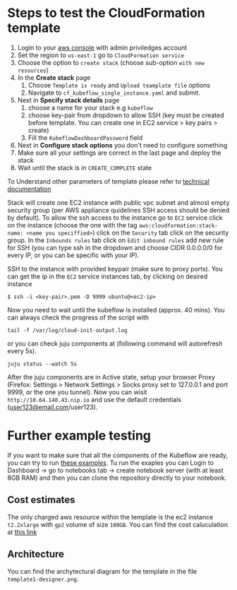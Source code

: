 # Steps to test the CloudFormation template
1. Login to your [aws console](https://aws.amazon.com/console/) with admin priviledges account
3. Set the region to `us-east-1` go to `CloudFormation service`
4. Choose the option to `create stack` (choose sub-option `with new resources`)
5. In the **Create stack** page
    1. Choose `Template is ready` and `Upload teamplate file` options
    2. Navigate to `cf_kubeflow_single_instance.yaml` and submit.
8. Next in **Specify stack details** page
    1. choose a name for your stack e.g `kubeflow`
    2. choose key-pair from dropdown to allow SSH (key must be created before template. You can create one in EC2 service > key pairs > create)
    3. Fill the `KubeflowDashboardPassword` field
9. Next in **Configure stack options** you don't need to configure something
10. Make sure all your settings are correct in the last page and deploy the stack
11. Wait until the stack is in `CREATE_COMPLETE` state

To Understand other parameters of template please refer to [technical documentation](#)

Stack will create one EC2 instance with public vpc subnet and almost empty security group (per AWS appliance quidelines SSH access should be denied by default). To allow the ssh access to the instance go to `EC2` service click on the instance (choose the one with the tag `aws:cloudformation:stack-name: <name you speciffied>`) click on the `Security` tab click on the security group. In the `Inbounds rules` tab click on `Edit inbound rules` add new rule for SSH (you can type ssh in the dropdown and choose CIDR 0.0.0.0/0 for every IP, or you can be specific with your IP). 

SSH to the instance with provided keypair (make sure to proxy ports). You can get the ip in the `EC2` service instances tab, by clicking on desired instance

```
$ ssh -i <key-pair>.pem -D 9999 ubuntu@<ec2-ip> 
```

Now you need to wait until the kubeflow is installed (approx. 40 mins). You can always check the progress of the script with 
```
tail -f /var/log/cloud-init-output.log 
```

or you can check juju components at (following command will autorefresh every 5s).

```
juju status --watch 5s
```

After the juju components are in Active state, setup your browser Proxy (Firefox: Settings > Network  Settings > Socks proxy set to 127.0.0.1 and port 9999, or the one you tunnel). Now you can wisit `http://10.64.140.43.nip.io` and use the default credentials (user123@email.com/user123).

# Further example testing
If you want to make sure that all the components of the Kubeflow are ready, you can try to run [these examples](https://github.com/canonical/kubeflow-examples). Tu run the exaples you can Login to Dashboard -> go to notebooks tab -> create notebook server (with at least 8GB RAM) and then you can clone the repository directly to your notebook.

## Cost estimates
The only charged aws resource within the template is the ec2 instance `t2.2xlarge` with `gp2` volume of size `100GB`. You can find the cost caluculation at [this link](https://calculator.aws/#/estimate?id=2c3ee088d98101f4c1bb1e41cc86704e7a52ddd2)

## Architecture
You can find the archytectural diagram for the template in the file `template1-designer.png`.

